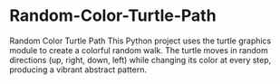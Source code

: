 # Random-Color-Turtle-Path
Random Color Turtle Path  This Python project uses the turtle graphics module to create a colorful random walk. The turtle moves in random directions (up, right, down, left) while changing its color at every step, producing a vibrant abstract pattern.
